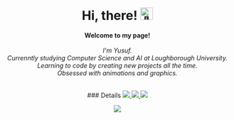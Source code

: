 <h1 align="center">Hi, there! <img src="https://github.com/wervlad/wervlad/assets/24524555/766d336d-b87d-44ba-807c-c51de2bc6b4d" width="28px" alt="👋"></h1>


<p align="center">
    <b>Welcome to my page!</b><br><br>
    <i>
        I'm Yusuf.<br>
        Currenntly studying Computer Science and AI at Loughborough University.<br>
        Learning to code by creating new projects all the time.<br>
        Obsessed with animations and graphics.<br>
    </i><br>
   
</p>







<p align="center">
    ### Details
  <a href="https://github.com/ykapf">
    <img src="http://github-profile-summary-cards.vercel.app/api/cards/profile-details?username=ykapf&theme=transparent" />
  </a>
  <a href="https://github.com/ykapf">
    <img src="https://github-readme-streak-stats.herokuapp.com/?user=ykapf&hide_border=true&card_width=338&theme=transparent" />
  </a>
  <a href="https://github.com/ykapf">
    <img src="http://github-profile-summary-cards.vercel.app/api/cards/stats?username=ykapf&theme=transparent" />
  </a>
 
</p>



<p align="center">
  <a href="https://github.com/ykapf">
    <img src="https://komarev.com/ghpvc/?username=ykapf&color=brightgreen" />
  </a>
</p>



<!--
**ykapf/ykapf** is a ✨ _special_ ✨ repository because its `README.md` (this file) appears on your GitHub profile.

Here are some ideas to get you started:

- 🔭 I’m currently working on ...
- 🌱 I’m currently learning ...
- 👯 I’m looking to collaborate on ...
- 🤔 I’m looking for help with ...
- 💬 Ask me about ...
- 📫 How to reach me: ...
- 😄 Pronouns: ...
- ⚡ Fun fact: ...
-->
